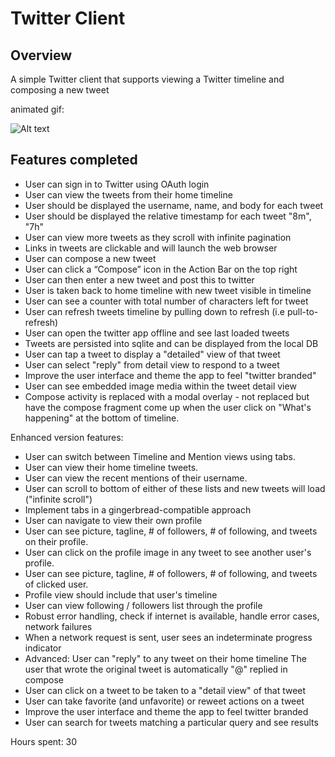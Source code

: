 # Twitter Client

## Overview
A simple Twitter client that supports viewing a Twitter timeline and composing a new tweet

animated gif:

![Alt text](https://github.com/frimfram/TwitterClient/blob/master/enhancedtwitter_project.gif "Twitter Client")

## Features completed
- User can sign in to Twitter using OAuth login
- User can view the tweets from their home timeline
- User should be displayed the username, name, and body for each tweet
- User should be displayed the relative timestamp for each tweet "8m", "7h"
- User can view more tweets as they scroll with infinite pagination
- Links in tweets are clickable and will launch the web browser
- User can compose a new tweet
- User can click a “Compose” icon in the Action Bar on the top right
- User can then enter a new tweet and post this to twitter
- User is taken back to home timeline with new tweet visible in timeline
- User can see a counter with total number of characters left for tweet
- User can refresh tweets timeline by pulling down to refresh (i.e pull-to-refresh)
- User can open the twitter app offline and see last loaded tweets
- Tweets are persisted into sqlite and can be displayed from the local DB
- User can tap a tweet to display a "detailed" view of that tweet
- User can select "reply" from detail view to respond to a tweet
- Improve the user interface and theme the app to feel "twitter branded"
- User can see embedded image media within the tweet detail view
- Compose activity is replaced with a modal overlay - not replaced but have the compose fragment come up when the user click on "What's happening" at the bottom of timeline.

Enhanced version features:
- User can switch between Timeline and Mention views using tabs.
- User can view their home timeline tweets.
- User can view the recent mentions of their username.
- User can scroll to bottom of either of these lists and new tweets will load ("infinite scroll")
- Implement tabs in a gingerbread-compatible approach
- User can navigate to view their own profile
- User can see picture, tagline, # of followers, # of following, and tweets on their profile.
- User can click on the profile image in any tweet to see another user's profile.
- User can see picture, tagline, # of followers, # of following, and tweets of clicked user.
- Profile view should include that user's timeline
- User can view following / followers list through the profile
- Robust error handling, check if internet is available, handle error cases, network failures
- When a network request is sent, user sees an indeterminate progress indicator
- Advanced: User can "reply" to any tweet on their home timeline
The user that wrote the original tweet is automatically "@" replied in compose
- User can click on a tweet to be taken to a "detail view" of that tweet
- User can take favorite (and unfavorite) or reweet actions on a tweet
- Improve the user interface and theme the app to feel twitter branded
- User can search for tweets matching a particular query and see results

Hours spent:  30



